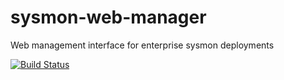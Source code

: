 # sysmon-web-manager
Web management interface for enterprise sysmon deployments

[![Build Status](https://travis-ci.com/rwwiv/sysmon-web-manager.svg?branch=master)](https://travis-ci.com/rwwiv/sysmon-web-manager)
